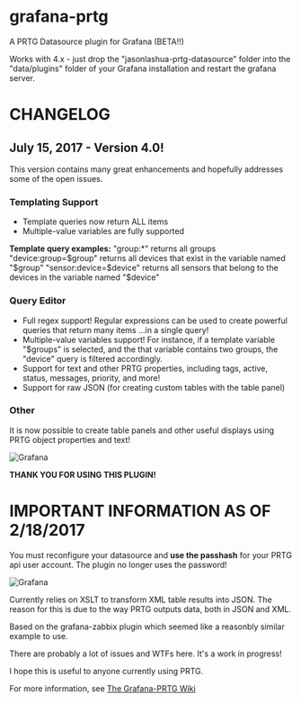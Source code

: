 # grafana-prtg
A PRTG Datasource plugin for Grafana (BETA!!)

Works with 4.x - just drop the "jasonlashua-prtg-datasource" folder into the "data/plugins" folder of your Grafana installation and restart the grafana server.
# CHANGELOG

## July 15, 2017 - Version 4.0!
This version contains many great enhancements and hopefully addresses some of the open issues.

### Templating Support

* Template queries now return ALL items
* Multiple-value variables are fully supported

**Template query examples:**
"group:*" returns all groups
"device:group=$group" returns all devices that exist in the variable named "$group"
"sensor:device=$device" returns all sensors that belong to the devices in the variable named "$device"

### Query Editor

* Full regex support! Regular expressions can be used to create powerful queries that return many items ...in a single query!
* Multiple-value variables support! For instance, if a template variable "$groups" is selected, and the that variable contains two groups, the "device" query is filtered accordingly.
* Support for text and other PRTG properties, including tags, active, status, messages, priority, and more!
* Support for raw JSON (for creating custom tables with the table panel)

### Other

It is now possible to create table panels and other useful displays using PRTG object properties and text!

![Grafana](https://neuralfraud.github.io/textPropertyDash.png)

**THANK YOU FOR USING THIS PLUGIN!**


# IMPORTANT INFORMATION AS OF 2/18/2017
You must reconfigure your datasource and **use the passhash** for your PRTG api user account. The plugin no longer uses the password!

![Grafana](https://neuralfraud.github.io/grafana.png)

Currently relies on XSLT to transform XML table results into JSON. The reason for this is due to the way PRTG outputs data, both in JSON and XML. 

Based on the grafana-zabbix plugin which seemed like a reasonbly similar example to use.

There are probably a lot of issues and WTFs here. It's a work in progress!

I hope this is useful to anyone currently using PRTG.

For more information, see [The Grafana-PRTG Wiki](https://github.com/neuralfraud/grafana-prtg/wiki)


